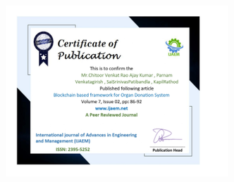 ![image alt](https://github.com/Sai-Developer-1405/RESEARCH_PAPERS/blob/main/SECURE_ORGAN_DONATION_SYSTEM/CERTIFICATE.jpg?raw=true)

